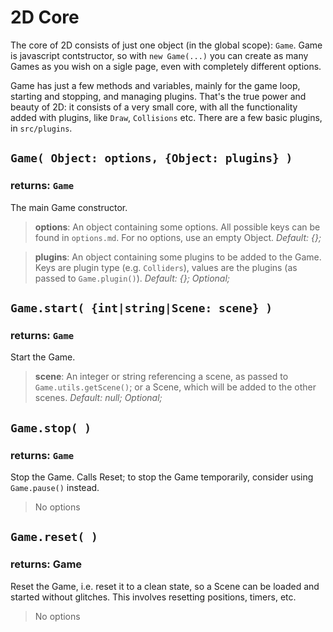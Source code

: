 2D Core
=======

The core of 2D consists of just one object (in the global scope): `Game`. Game is javascript contstructor, so with `new Game(...)` you can create as many Games as you wish on a sigle page, even with completely different options.

Game has just a few methods and variables, mainly for the game loop, starting and stopping, and managing plugins. That's the true power and beauty of 2D: it consists of a very small core, with all the functionality added with plugins, like `Draw`, `Collisions` etc. There are a few basic plugins, in `src/plugins`.




## `Game( Object: options, {Object: plugins} )`
### returns: `Game`

The main Game constructor.

> __options__: An object containing some options. All possible keys can be found in `options.md`. For no options, use an empty Object.
> *Default: {};*

> __plugins__: An object containing some plugins to be added to the Game. Keys are plugin type (e.g. `Colliders`), values are the plugins (as passed to `Game.plugin()`).
> *Default: {}; Optional;*


## `Game.start( {int|string|Scene: scene} )`
### returns: `Game`

Start the Game.

> __scene__: An integer or string referencing a scene, as passed to `Game.utils.getScene()`; or a Scene, which will be added to the other scenes.
> *Default: null; Optional;*


## `Game.stop( )`
### returns: `Game`

Stop the Game. Calls Reset; to stop the Game temporarily, consider using `Game.pause()` instead.

> No options


## `Game.reset( )`
### returns: Game

Reset the Game, i.e. reset it to a clean state, so a Scene can be loaded and started without glitches. This involves resetting positions, timers, etc.

> No options


